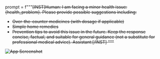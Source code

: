 prompt = f"""<s>[INST]Human: I am facing a minor health issue: {health_problem}. 
Please provide possible suggestions including:
- Over-the-counter medicines (with dosage if applicable)
- Simple home remedies
- Prevention tips to avoid this issue in the future.
Keep the response concise, factual, and suitable for general guidance (not a substitute for professional medical advice).
Assistant:[/INST]
"""






![App Screenshot](screenshots.assistant_response)